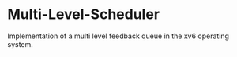 # Multi-Level-Scheduler
Implementation of a multi level feedback queue in the xv6 operating system.
